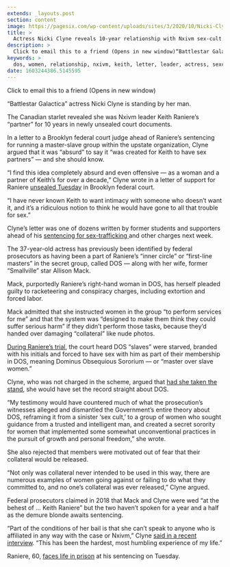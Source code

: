 ```yaml
--- 
extends: _layouts.post 
section: content 
image: https://pagesix.com/wp-content/uploads/sites/3/2020/10/Nicki-Clyne.jpg?quality=90&strip=all&w=1200 
title: > 
  Actress Nicki Clyne reveals 10-year relationship with Nxivm sex-cult leader 
description: > 
  Click to email this to a friend (Opens in new window)“Battlestar Galactica” actress Nicki Clyne is standing by her man.The Canadian starlet revealed she was Nxivm leader Keith Raniere’s “partner” for 10 years in newly unsealed court documents.Mack, purportedly Raniere’s right-hand woman in DOS, has herself pleaded guilty to racketeering and conspiracy charges, including extortion and forced labor.“Part of the conditions of her bail is that she can’t speak to anyone who is affiliated in any way with the case or Nxivm,” Clyne said in a recent interview.“This has been the hardest, most humbling experience of my life.”Raniere, 60, faces life in prison at his sentencing on Tuesday. 
keywords: > 
  dos, women, relationship, nxivm, keith, letter, leader, actress, sexcult, 10year, group, clyne, ranieres, nicki, collateral, sex, reveals, sentencing 
date: 1603244386.5145595 
--- 
```

<div><p>Click to email this to a friend (Opens in new window)</p><p>&#8220;Battlestar Galactica&#8221; actress Nicki Clyne is standing by her man.</p>
<p>The Canadian starlet revealed she was Nxivm leader Keith Raniere&#8217;s &#8220;partner&#8221; for 10 years in newly unsealed court documents.</p>
<p>In a letter to a Brooklyn federal court judge ahead of Raniere&#8217;s sentencing for running a master-slave group within the upstate organization, Clyne argued that it was &#8220;absurd&#8221; to say it &#8220;was created for Keith to have sex partners&#8221; &#8212; and she should know.</p>
<p>&#8220;I find this idea completely absurd and even offensive &#8212; as a woman and a partner of Keith&#8217;s for over a decade,&#8221; Clyne wrote in a letter of support for Raniere <a href="https://nypost.com/2020/10/20/nxvim-leader-keith-ranieres-fans-gush-about-his-volleyball-games/">unsealed Tuesday</a> in Brooklyn federal court.</p>
<p>&#8220;I have never known Keith to want intimacy with someone who doesn&#8217;t want it, and it&#8217;s a ridiculous notion to think he would have gone to all that trouble for sex.&#8221;</p>
<p>Clyne&#8217;s letter was one of dozens written by former students and supporters ahead of his <a href="https://nypost.com/2020/10/20/nxivm-cult-leader-keith-raniere-demands-new-trial/">sentencing for sex-trafficking </a>and other charges next week.</p>
<p>The 37-year-old actress has previously been identified by federal prosecutors as having been a part of Raniere&#8217;s &#8220;inner circle&#8221; or &#8220;first-line masters&#8221; in the secret group, called DOS &#8212; along with her wife, former &#8220;Smallville&#8221; star Allison Mack.</p>
<p>Mack, purportedly Raniere&#8217;s right-hand woman in DOS, has herself pleaded guilty to racketeering and conspiracy charges, including extortion and forced labor.</p>
<p>Mack admitted that she instructed women in the group &#8220;to perform services for me&#8221; and that the system was &#8220;designed to make them think they could suffer serious harm&#8221; if they didn&#8217;t perform those tasks, because they&#8217;d handed over damaging &#8220;collateral&#8221; like nude photos.</p>
<p><a href="https://nypost.com/2019/05/07/nxivm-slave-gives-jurors-look-inside-alleged-sex-cult/">During Raniere&#8217;s trial</a>, the court heard DOS &#8220;slaves&#8221; were starved, branded with his initials and forced to have sex with him as part of their membership in DOS, meaning Dominus Obsequious Sororium &#8212; or &#8220;master over slave women.&#8221;</p>
<p>Clyne, who was not charged in the scheme, argued that <a href="https://nypost.com/2020/10/20/nxivm-cult-leader-keith-raniere-demands-new-trial/">had she taken the stand</a>, she would have set the record straight about DOS.</p>
<p>&#8220;My testimony would have countered much of what the prosecution&#8217;s witnesses alleged and dismantled the Government&#8217;s entire theory about DOS, reframing it from a sinister &#8216;sex cult,&#8217; to a group of women who sought guidance from a trusted and intelligent man, and created a secret sorority for women that implemented some somewhat unconventional practices in the pursuit of growth and personal freedom,&#8221; she wrote.</p>
<p>She also rejected that members were motivated out of fear that their collateral would be released.</p>
<p>&#8220;Not only was collateral never intended to be used in this way, there are numerous examples of women going against or failing to do what they committed to, and no one&#8217;s collateral was ever released,&#8221; Clyne argued.</p>
<p>Federal prosecutors claimed in 2018 that Mack and Clyne were wed &#8220;at the behest of &#8230; Keith Raniere&#8221; but the two haven&#8217;t spoken for a year and a half as the demure blonde awaits sentencing.</p>
<p>&#8220;Part of the conditions of her bail is that she can&#8217;t speak to anyone who is affiliated in any way with the case or Nxivm,&#8221; Clyne <a href="https://pagesix.com/2020/09/29/allison-macks-wife-nicki-clyne-defends-nxivm-sex-cult/">said in a recent interview</a>. &#8220;This has been the hardest, most humbling experience of my life.&#8221;</p>
<p>Raniere, 60, <a href="https://nypost.com/2020/08/28/nxivm-leader-keith-raniere-should-get-life-in-prison-prosecutors/">faces life in prison</a>&#160;at his sentencing on Tuesday.</p>
			</div>